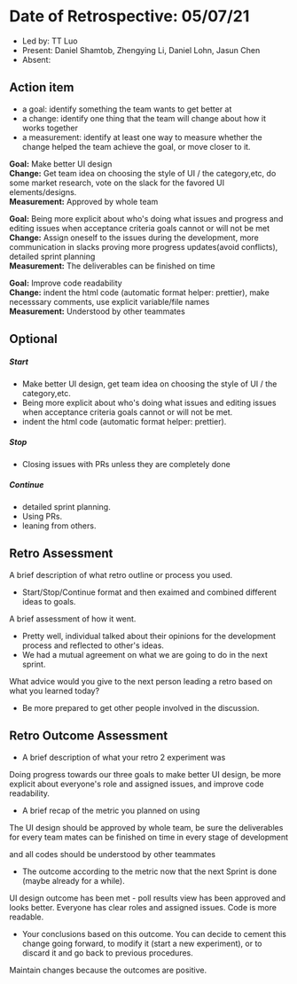 # Date of Retrospective: 05/07/21

* Led by: TT Luo
* Present: Daniel Shamtob, Zhengying Li, Daniel Lohn, Jasun Chen 
* Absent: 


## Action item

* a goal: identify something the team wants to get better at
* a change: identify one thing that the team will change about how it works together
* a measurement: identify at least one way to measure whether the change helped the team achieve the goal, or move closer to it.

**Goal:** Make better UI design\
**Change:** Get team idea on choosing the style of UI / the category,etc, do some market research, vote on the slack for the favored UI elements/designs.\
**Measurement:**  Approved by whole team

**Goal:** Being more explicit about who's doing what issues and progress and editing issues when acceptance criteria goals cannot or will not be met\
**Change:** Assign oneself to the issues during the development, more communication in slacks proving more progress updates(avoid conflicts), detailed sprint planning\
**Measurement:**  The deliverables can be finished on time

**Goal:** Improve code readability\
**Change:** indent the html code (automatic format helper: prettier), make necesssary comments, use explicit variable/file names\
**Measurement:**  Understood by other teammates



## Optional

##### Start
- Make better UI design, get team idea on choosing the style of UI / the category,etc.
- Being more explicit about who's doing what issues and editing issues when acceptance criteria goals cannot or will not be met.
- indent the html code (automatic format helper: prettier).


##### Stop
- Closing issues with PRs unless they are completely done

##### Continue 
- detailed sprint planning.
- Using PRs.
- leaning from others.



## Retro Assessment
A brief description of what retro outline or process you used.
- Start/Stop/Continue format and then exaimed and combined different ideas to goals.

A brief assessment of how it went.
- Pretty well, individual talked about their opinions for the development process and reflected to other's ideas.
- We had a mutual agreement on what we are going to do in the next sprint.

What advice would you give to the next person leading a retro
  based on what you learned today?
- Be more prepared to get other people involved in the discussion.


## Retro Outcome Assessment

* A brief description of what your retro 2 experiment was 
 
Doing progress towards our three goals to make better UI design, be more explicit about everyone's role and assigned issues, and improve code readability.

* A brief recap of the metric you planned on using 

The UI design should be approved by whole team, be sure the deliverables for every team mates can be finished on time in every stage of development

and all codes should be understood by other teammates

* The outcome according to the metric now that the next Sprint is done (maybe already for a while).

UI design outcome has been met - poll results view has been approved and looks better. Everyone has clear roles and assigned issues. Code is more readable. 

* Your conclusions based on this outcome. You can decide to cement this change going forward, to modify it (start a new experiment), or to discard it and go back to previous procedures.    

Maintain changes because the outcomes are positive. 





